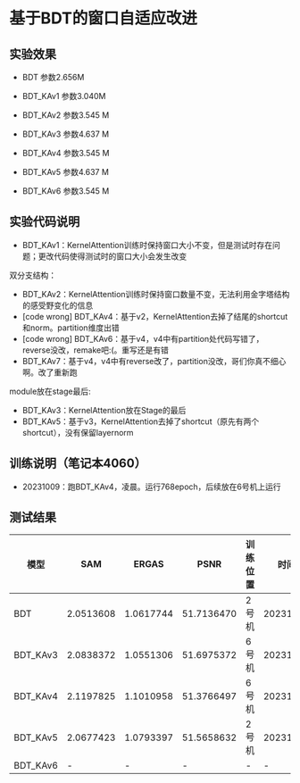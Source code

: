 
# 基于BDT的窗口自适应改进
## 实验效果

* BDT 参数2.656M

* BDT_KAv1 参数3.040M

* BDT_KAv2 参数3.545 M

* BDT_KAv3 参数4.637 M

* BDT_KAv4 参数3.545 M

* BDT_KAv5 参数4.637 M

* BDT_KAv6 参数3.545 M


## 实验代码说明

* BDT_KAv1：KernelAttention训练时保持窗口大小不变，但是测试时存在问题；更改代码使得测试时的窗口大小会发生改变

双分支结构：

* BDT_KAv2：KernelAttention训练时保持窗口数量不变，无法利用金字塔结构的感受野变化的信息
* [code wrong] BDT_KAv4：基于v2，KernelAttention去掉了结尾的shortcut和norm。partition维度出错
* [code wrong] BDT_KAv6：基于v4，v4中有partition处代码写错了，reverse没改，remake吧:(。重写还是有错
* BDT_KAv7：基于v4，v4中有reverse改了，partition没改，哥们你真不细心啊。改了重新跑

module放在stage最后:

* BDT_KAv3：KernelAttention放在Stage的最后
* BDT_KAv5：基于v3，KernelAttention去掉了shortcut（原先有两个shortcut），没有保留layernorm








## 训练说明（笔记本4060）

* 20231009：跑BDT_KAv4，凌晨。运行768epoch，后续放在6号机上运行



## 测试结果

|模型|SAM|ERGAS|PSNR|训练位置|时间|
|----|----|----|----|----|----|
|BDT|2.0513608|1.0617744|51.7136470|2号机|20231008|
|BDT_KAv3|2.0838372|1.0551306|51.6975372|6号机|20231008|
|BDT_KAv4|2.1197825|1.1010958|51.3766497|6号机|20231009|
|BDT_KAv5|2.0677423|1.0793397|51.5658632|2号机|20231009|
|BDT_KAv6|-|-|-|-|-|